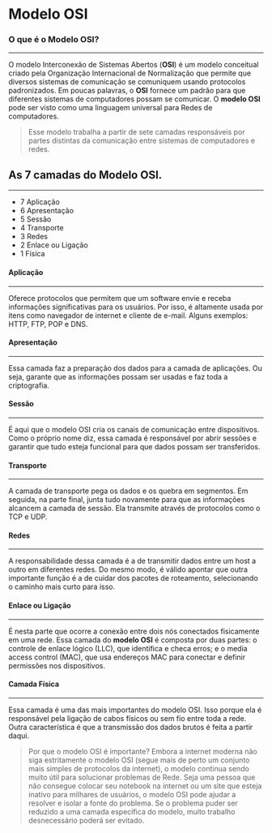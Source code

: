 # Modelo OSI


### O que é o Modelo OSI?
---
O modelo Interconexão de Sistemas Abertos
(**OSI**) é um modelo conceitual criado pela
Organização Internacional de Normalização que
permite que diversos sistemas de comunicação
se comuniquem usando protocolos
padronizados. Em poucas palavras, o **OSI**
fornece um padrão para que diferentes
sistemas de computadores possam se
comunicar.
O **modelo OSI** pode ser visto como uma
linguagem universal para Redes de
computadores. 


>  Esse modelo trabalha a partir de sete camadas responsáveis por partes distintas da comunicação entre sistemas de computadores e redes.


## As 7 camadas do Modelo OSI.
---
 * 7 Aplicação
 * 6 Apresentação
 * 5 Sessão
 * 4 Transporte
 * 3 Redes
 * 2 Enlace ou Ligação 
 * 1 Física

#### Aplicação
---
Oferece protocolos que permitem que um software envie e receba informações significativas para os usuários. Por isso, é altamente usada por itens como navegador de internet e cliente de e-mail. Alguns exemplos: HTTP, FTP, POP e DNS.

#### Apresentação
---
Essa camada faz a preparação dos dados para a camada de aplicações. Ou seja, garante que as informações possam ser usadas e faz toda a criptografia.

#### Sessão
---
É aqui que o modelo OSI cria os canais de comunicação entre dispositivos. Como o próprio nome diz, essa camada é responsável por abrir sessões e garantir que tudo esteja funcional para que dados possam ser transferidos.

#### Transporte
---
A camada de transporte pega os dados e os quebra em segmentos. Em seguida, na parte final, junta tudo novamente para que as informações alcancem a camada de sessão. Ela transmite através de protocolos como o TCP e UDP.

#### Redes
---
A responsabilidade dessa camada é a de transmitir dados entre um host a outro em diferentes redes. Do mesmo modo, é válido apontar que outra importante função é a de cuidar dos pacotes de roteamento, selecionando o caminho mais curto para isso.

#### Enlace ou Ligação
---
É nesta parte que ocorre a conexão entre dois nós conectados fisicamente em uma rede. Essa camada do **modelo OSI** é composta por duas partes: o controle de enlace lógico (LLC), que identifica e checa erros; e o media access control (MAC), que usa endereços MAC para conectar e definir permissões nos dispositivos.

#### Camada Física
---
Essa camada é uma das mais importantes do modelo OSI. Isso porque ela é responsável pela ligação de cabos físicos ou sem fio entre toda a rede. Outra característica é que a transmissão dos dados brutos é feita a partir daqui.


> Por que o modelo OSI é importante?
Embora a internet moderna não siga
estritamente o modelo OSI (segue mais de
perto um conjunto mais simples de protocolos
da internet), o modelo continua sendo muito útil
para solucionar problemas de Rede. Seja uma
pessoa que não consegue colocar seu notebook
na internet ou um site que esteja inativo para
milhares de usuários, o modelo OSI pode ajudar
a resolver e isolar a fonte do problema. Se o
problema puder ser reduzido a uma camada
específica do modelo, muito trabalho
desnecessário poderá ser evitado.


